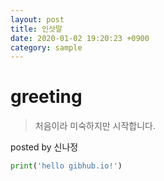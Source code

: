 ```yaml
---
layout: post
title: 인삿말
date: 2020-01-02 19:20:23 +0900
category: sample
---
```

# greeting
> 처음이라 미숙하지만 시작합니다.

posted by 신나정
```python
print('hello gibhub.io!')
```